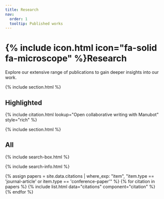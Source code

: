 ```yaml
---
title: Research
nav:
  order: 1
  tooltip: Published works
---
```


# {% include icon.html icon="fa-solid fa-microscope" %}Research

Explore our extensive range of publications to gain deeper insights into our work. 

{% include section.html %}

## Highlighted

{% include citation.html lookup="Open collaborative writing with Manubot" style="rich" %}

{% include section.html %}

## All

{% include search-box.html %}

{% include search-info.html %}

{% assign papers = site.data.citations | where_exp: "item", "item.type == 'journal-article' or item.type == 'conference-paper'" %}
{% for citation in papers %}
  {% include list.html data="citations" component="citation" %}
{% endfor %}
